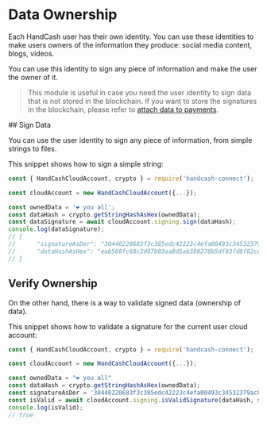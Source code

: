 # Data Ownership

Each HandCash user has their own identity. You can use these identities to make users owners of the information they produce: social media content, blogs, videos.

You can use this identity to sign any piece of information and make the user the owner of it.

> This module is useful in case you need the user identity to sign data that is not stored in the blockchain. If you want to store the signatures in the blockchain, please refer to [attach data to payments](/payments.md#attach-data).

## Sign Data

You can use the user identity to sign any piece of information, from simple strings to files. 

This snippet shows how to sign a simple string:
```javascript
const { HandCashCloudAccount, crypto } = require('handcash-connect');

const cloudAccount = new HandCashCloudAccount({...});

const ownedData = '❤️ you all';
const dataHash = crypto.getStringHashAsHex(ownedData);
const dataSignature = await cloudAccount.signing.sign(dataHash);
console.log(dataSignature);
// {
//      "signatureAsDer": "30440220683f3c385edc42223c4efa00493c34532379ac88c1aafa57997d903de49c7e9302202175d70f029515f0013c1d10de82b116984c7511f3f52928470ddfb495059100",
//      "dataHashAsHex": "eab568fc68c2d87b03aa8d5ab388278b5df83fd8f82cee2e0ba6446bcebf8363"
// }
```

## Verify Ownership

On the other hand, there is a way to validate signed data (ownership of data).

This snippet shows how to validate a signature for the current user cloud account:
```javascript
const { HandCashCloudAccount, crypto } = require('handcash-connect');

const cloudAccount = new HandCashCloudAccount({...});

const ownedData = "❤️ you all"
const dataHash = crypto.getStringHashAsHex(ownedData);
const signatureAsDer = '30440220683f3c385edc42223c4efa00493c34532379ac88c1aafa57997d903de49c7e9302202175d70f029515f0013c1d10de82b116984c7511f3f52928470ddfb495059100'
const isValid = await cloudAccount.signing.isValidSignature(dataHash, signatureAsDer);
console.log(isValid);
// true
```
